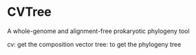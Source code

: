 # CVTree
A whole-genome and alignment-free prokaryotic phylogeny tool

cv: get the composition vector
tree: to get the phylogeny tree
